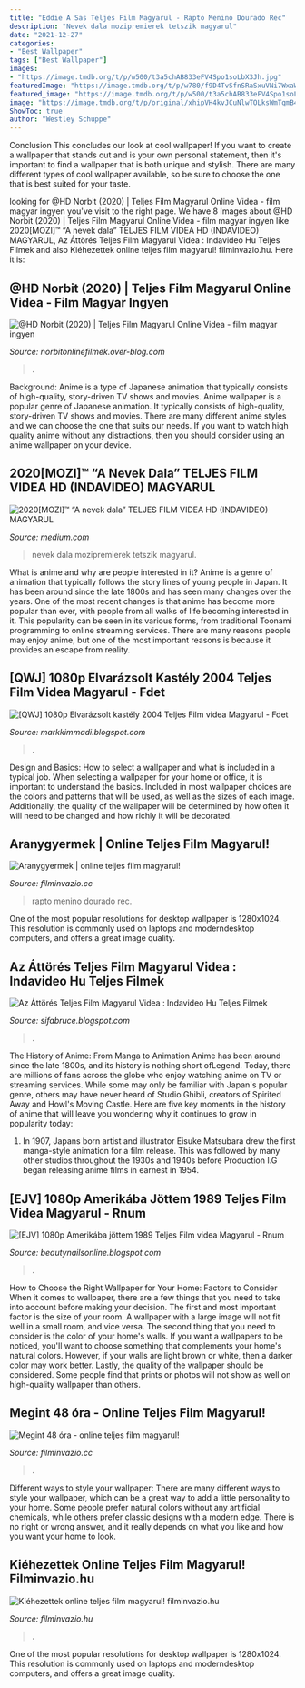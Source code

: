 ```yaml
---
title: "Eddie A Sas Teljes Film Magyarul - Rapto Menino Dourado Rec"
description: "Nevek dala mozipremierek tetszik magyarul"
date: "2021-12-27"
categories:
- "Best Wallpaper"
tags: ["Best Wallpaper"]
images:
- "https://image.tmdb.org/t/p/w500/t3a5chAB833eFV4Spo1soLbX3Jh.jpg"
featuredImage: "https://image.tmdb.org/t/p/w780/f9D4TvSfnSRaSxuVNi7WxaWb10C.jpg"
featured_image: "https://image.tmdb.org/t/p/w500/t3a5chAB833eFV4Spo1soLbX3Jh.jpg"
image: "https://image.tmdb.org/t/p/original/xhipVH4kvJCuNlwTOLksWmTqmB4.jpg"
ShowToc: true
author: "Westley Schuppe"
---
```



Conclusion
This concludes our look at cool wallpaper! If you want to create a wallpaper that stands out and is your own personal statement, then it's important to find a wallpaper that is both unique and stylish. There are many different types of cool wallpaper available, so be sure to choose the one that is best suited for your taste.

	

		
looking for @HD Norbit (2020) | Teljes Film Magyarul Online Videa - film magyar ingyen you've visit to the right page. We have 8 Images about @HD Norbit (2020) | Teljes Film Magyarul Online Videa - film magyar ingyen like 2020[MOZI]™ “A nevek dala” TELJES FILM VIDEA HD (INDAVIDEO) MAGYARUL, Az Áttörés Teljes Film Magyarul Videa : Indavideo Hu Teljes Filmek and also Kiéhezettek online teljes film magyarul! filminvazio.hu. Here it is:
		
    
## @HD Norbit (2020) | Teljes Film Magyarul Online Videa - Film Magyar Ingyen

<img loading=lazy src="https://i.ytimg.com/vi/vwP6hvbVwto/hqdefault.jpg" onerror="this.onerror=null;this.src='https://tse1.mm.bing.net/th?id=OIP.6tf1nJKTXW7BsAYlMURHBwHaFj&amp;pid=15.1';" alt="@HD Norbit (2020) | Teljes Film Magyarul Online Videa - film magyar ingyen">

_Source: norbitonlinefilmek.over-blog.com_

>. 

	

Background: Anime is a type of Japanese animation that typically consists of high-quality, story-driven TV shows and movies.
Anime wallpaper is a popular genre of Japanese animation. It typically consists of high-quality, story-driven TV shows and movies. There are many different anime styles and we can choose the one that suits our needs. If you want to watch high quality anime without any distractions, then you should consider using an anime wallpaper on your device.

    
## 2020[MOZI]™ “A Nevek Dala” TELJES FILM VIDEA HD (INDAVIDEO) MAGYARUL

<img loading=lazy src="https://miro.medium.com/max/800/0*fRX-cKCe4FG2muQv.jpg" onerror="this.onerror=null;this.src='https://tse2.mm.bing.net/th?id=OIP.rDEjpuJTXKEmm0bFqHTG4AHaKq&amp;pid=15.1';" alt="2020[MOZI]™ “A nevek dala” TELJES FILM VIDEA HD (INDAVIDEO) MAGYARUL">

_Source: medium.com_

>nevek dala mozipremierek tetszik magyarul. 

	

What is anime and why are people interested in it?
Anime is a genre of animation that typically follows the story lines of young people in Japan. It has been around since the late 1800s and has seen many changes over the years. One of the most recent changes is that anime has become more popular than ever, with people from all walks of life becoming interested in it. This popularity can be seen in its various forms, from traditional Toonami programming to online streaming services. There are many reasons people may enjoy anime, but one of the most important reasons is because it provides an escape from reality.

    
## [QWJ] 1080p Elvarázsolt Kastély 2004 Teljes Film Videa Magyarul - Fdet

<img loading=lazy src="https://image.tmdb.org/t/p/w500/t3a5chAB833eFV4Spo1soLbX3Jh.jpg" onerror="this.onerror=null;this.src='https://tse1.mm.bing.net/th?id=OIP.NceAVTAxY8Zj5pXLMu0ATAHaLH&amp;pid=15.1';" alt="[QWJ] 1080p Elvarázsolt kastély 2004 Teljes Film videa Magyarul - Fdet">

_Source: markkimmadi.blogspot.com_

>. 

	

Design and Basics: How to select a wallpaper and what is included in a typical job.
When selecting a wallpaper for your home or office, it is important to understand the basics. Included in most wallpaper choices are the colors and patterns that will be used, as well as the sizes of each image. Additionally, the quality of the wallpaper will be determined by how often it will need to be changed and how richly it will be decorated.

    
## Aranygyermek | Online Teljes Film Magyarul!

<img loading=lazy src="https://image.tmdb.org/t/p/w780/f9D4TvSfnSRaSxuVNi7WxaWb10C.jpg" onerror="this.onerror=null;this.src='https://tse1.mm.bing.net/th?id=OIP.YUPH6JAHf35DOI5hM2deBgHaEK&amp;pid=15.1';" alt="Aranygyermek | online teljes film magyarul!">

_Source: filminvazio.cc_

>rapto menino dourado rec. 

	

One of the most popular resolutions for desktop wallpaper is 1280x1024. This resolution is commonly used on laptops and moderndesktop computers, and offers a great image quality.

    
## Az Áttörés Teljes Film Magyarul Videa : Indavideo Hu Teljes Filmek

<img loading=lazy src="https://nicelife.hu/images/galeria/film/jimmy/kep1.jpg" onerror="this.onerror=null;this.src='https://tse2.mm.bing.net/th?id=OIP.WlfB3-G92iRNJROb1C3IFgHaDR&amp;pid=15.1';" alt="Az Áttörés Teljes Film Magyarul Videa : Indavideo Hu Teljes Filmek">

_Source: sifabruce.blogspot.com_

>. 

	

The History of Anime: From Manga to Animation
Anime has been around since the late 1800s, and its history is nothing short ofLegend. Today, there are millions of fans across the globe who enjoy watching anime on TV or streaming services. While some may only be familiar with Japan's popular genre, others may have never heard of Studio Ghibli, creators of Spirited Away and Howl's Moving Castle. Here are five key moments in the history of anime that will leave you wondering why it continues to grow in popularity today:
1) In 1907, Japans born artist and illustrator Eisuke Matsubara drew the first manga-style animation for a film release. This was followed by many other studios throughout the 1930s and 1940s before Production I.G began releasing anime films in earnest in 1954.

    
## [EJV] 1080p Amerikába Jöttem 1989 Teljes Film Videa Magyarul - Rnum

<img loading=lazy src="https://image.tmdb.org/t/p/w500/jop5zooXtAOCzvM3yBlYJPrnbNi.jpg" onerror="this.onerror=null;this.src='https://tse1.mm.bing.net/th?id=OIP.V3D9uCOYQ-3_tFtG6e-VVAHaLH&amp;pid=15.1';" alt="[EJV] 1080p Amerikába jöttem 1989 Teljes Film videa Magyarul - Rnum">

_Source: beautynailsonline.blogspot.com_

>. 

	

How to Choose the Right Wallpaper for Your Home: Factors to Consider
When it comes to wallpaper, there are a few things that you need to take into account before making your decision. The first and most important factor is the size of your room. A wallpaper with a large image will not fit well in a small room, and vice versa. 
The second thing that you need to consider is the color of your home's walls. If you want a wallpapers to be noticed, you'll want to choose something that complements your home's natural colors. However, if your walls are light brown or white, then a darker color may work better. 
Lastly, the quality of the wallpaper should be considered. Some people find that prints or photos will not show as well on high-quality wallpaper than others.

    
## Megint 48 óra - Online Teljes Film Magyarul!

<img loading=lazy src="https://image.tmdb.org/t/p/original/xhipVH4kvJCuNlwTOLksWmTqmB4.jpg" onerror="this.onerror=null;this.src='https://tse4.mm.bing.net/th?id=OIP.efUbUtMHcvwTJfWL-JZhyAHaEK&amp;pid=15.1';" alt="Megint 48 óra - online teljes film magyarul!">

_Source: filminvazio.cc_

>. 

	

Different ways to style your wallpaper:
There are many different ways to style your wallpaper, which can be a great way to add a little personality to your home. Some people prefer natural colors without any artificial chemicals, while others prefer classic designs with a modern edge. There is no right or wrong answer, and it really depends on what you like and how you want your home to look.

    
## Kiéhezettek Online Teljes Film Magyarul! Filminvazio.hu

<img loading=lazy src="https://filminvazio.hu/wp-content/uploads/2018/01/Kiehezettek-185x278.jpg" onerror="this.onerror=null;this.src='https://tse2.mm.bing.net/th?id=OIP.RSyRULYp-_OCCMlDwkUGUQAAAA&amp;pid=15.1';" alt="Kiéhezettek online teljes film magyarul! filminvazio.hu">

_Source: filminvazio.hu_

>. 

	

One of the most popular resolutions for desktop wallpaper is 1280x1024. This resolution is commonly used on laptops and moderndesktop computers, and offers a great image quality.

